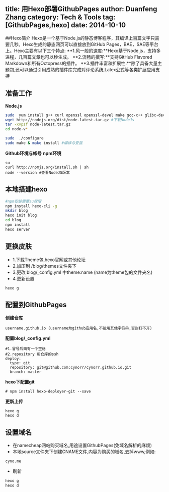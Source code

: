 title: 用Hexo部署GithubPages
author: Duanfeng Zhang
category: Tech & Tools
tag: [GithubPages,hexo]
date: 2014-10-10
---
##Hexo简介
Hexo是一个基于Node.js的静态博客程序，其编译上百篇文字只需要几秒。Hexo生成的静态网页可以直接放到GitHub Pages，BAE，SAE等平台上。Hexo主要有以下三个特点:
**1.风一般的速度:**Hexo基于Node.js，支持多进程，几百篇文章也可以秒生成。
**2.流畅的撰写:**支持GitHub Flavored Markdown和所有Octopress的插件。
**3.插件丰富和扩展性:**除了具备大量主题包,还可以通过引用成熟的插件库完成对评论系统,Latex公式等各类扩展应用支持

## 准备工作
**Node.js**
```bash
sudo  yum install g++ curl openssl openssl-devel make gcc-c++ glibc-devel -y #安装GCC编译环境
wget http://nodejs.org/dist/node-latest.tar.gz #下载NodeJs
tar -xvpzf node-latest.tar.gz
cd node-v*

sudo  ./configure  
sudo make & make install #编译与安装
```
**Github环境与帐号**
**npm环境**
```
su
curl http://npmjs.org/install.sh | sh 
node --version #查看NodeJS版本
```
## 本地搭建hexo
```bash
#npm安装需要su权限
npm install hexo-cli -g
mkdir blog
hexo init blog
cd blog
npm install
hexo server
```
## 更换皮肤

* 1.下载Theme包,hexo官网或其他论坛
* 2.加压到 /blog/themes文件夹下
* 3.更改 blog/_config.yml 中theme:name (name为theme包的文件夹名)
* 4.更新设置
```
hexo g
```
## 配置到GithubPages
**创建仓库**
```
username.github.io (username为github应用名,不能用其他字符串,否则打不开)
```
**配置blog/_config.yml**
```
#1.冒号后面有一个空格
#2.repository 用仓库的ssh
deploy:
  type: git
  repository: git@github.com:cynorr/cynorr.github.io.git
  branch: master
```
**hexo下配置git**
```
# npm install hexo-deployer-git --save
```
**更新上传**
```
hexo g
hexo d
```
## 设置域名
* 在namecheap网站购买域名,用途设置GithubPages(免域名解析的麻烦)
* 本地source文件夹下创建CNAME文件,内容为购买的域名,去掉www,例如:
```
cyno.me
```
* 刷新
```bash
hexo g
hexo d
```
